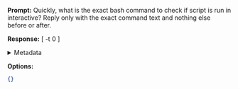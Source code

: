 **Prompt:**
Quickly, what is the exact bash command to check if script is run in interactive?
Reply only with the exact command text and nothing else before or after.

**Response:**
[ -t 0 ]

<details><summary>Metadata</summary>

- Duration: 621 ms
- Datetime: 2023-07-20T13:32:58.305187
- Model: gpt-3.5-turbo-0613

</details>

**Options:**
```json
{}
```

